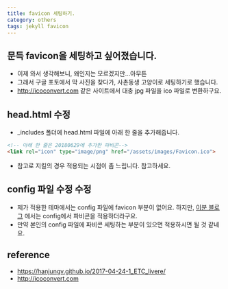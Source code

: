```yaml
---
title: favicon 세팅하기. 
category: others
tags: jekyll favicon
---
```


## 문득 favicon을 세팅하고 싶어졌습니다. 

- 이제 와서 생각해보니, 왜인지는 모르겠지만...아무튼
- 그래서 구글 포토에서 막 사진을 찾다가, 사촌동생 고양이로 세팅하기로 했습니다. 
- <http://icoconvert.com> 같은 사이트에서 대충 jpg 파일을 ico 파일로 변환하구요. 

## head.html 수정 

- _includes 폴더에 head.html 파일에 아래 한 줄을 추가해줍니다. 

```html
<!-- 아래 한 줄은 20180629에 추가한 파비콘-->
<link rel="icon" type="image/png" href="/assets/images/Favicon.ico">
```

- 참고로 지킬의 경우 적용되는 시점이 좀 느립니다. 참고하세요. 

## config 파일 수정 수정 

- 제가 적용한 테마에서는 config 파일에 favicon 부분이 없어요. 하지만, [이분 블로그](https://moon9342.github.io/jekyll-struct) 에서는 config에서 파비콘을 적용하더라구요. 
- 만약 본인의 config 파일에 파비콘 세팅하는 부분이 있으면 적용하시면 될 것 같네요. 


## reference

- <https://hanjungv.github.io/2017-04-24-1_ETC_livere/>
- <http://icoconvert.com>
